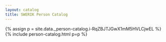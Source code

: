 ```yaml
---
layout: catalog
title: SWERIK Person Catalog
---
```

{% assign p = site.data._person-catalog.i-RqZBJTJGwX1mM5HVLCjwEL %}
{% include person-catalog.html p=p %}

